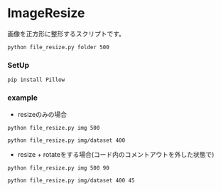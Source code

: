 # ImageResize

画像を正方形に整形するスクリプトです。

```
python file_resize.py folder 500
```

### SetUp
```
pip install Pillow
```

### example
- resizeのみの場合
```
python file_resize.py img 500
```
```
python file_resize.py img/dataset 400
```

- resize + rotateをする場合(コード内のコメントアウトを外した状態で)
```
python file_resize.py img 500 90
```
```
python file_resize.py img/dataset 400 45
```
